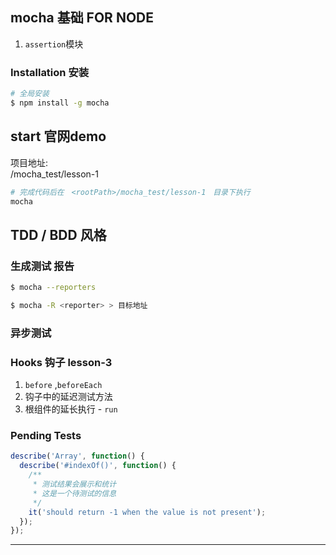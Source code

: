 ## mocha 基础 FOR NODE

1. `assertion`模块


### Installation 安装


```bash
# 全局安装
$ npm install -g mocha
```

## start 官网demo

项目地址:  
<rootPath>/mocha_test/lesson-1

```bash
# 完成代码后在　<rootPath>/mocha_test/lesson-1　目录下执行
mocha
```

## TDD / BDD 风格


### 生成测试 报告

```bash
$ mocha --reporters

$ mocha -R <reporter> > 目标地址
```

### 异步测试



### Hooks 钩子 lesson-3
1. `before` ,`beforeEach`
2. 钩子中的延迟测试方法
3. 根组件的延长执行 - `run`


### Pending Tests

```js
describe('Array', function() {
  describe('#indexOf()', function() {
    /**
     * 测试结果会展示和统计
     * 这是一个待测试的信息
     */
    it('should return -1 when the value is not present');
  });
});
```


- - - -
